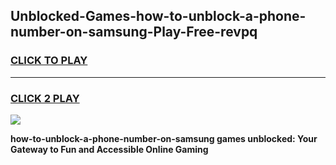 
## Unblocked-Games-how-to-unblock-a-phone-number-on-samsung-Play-Free-revpq
<h3>
<a href="https://premium76.site?title=how-to-unblock-a-phone-number-on-samsung&ref=10A">CLICK TO PLAY</a></h3>
<hr>

<h3>
<a href="https://premium76.site?title=how-to-unblock-a-phone-number-on-samsung&ref=10A">CLICK 2 PLAY</a>
  
</h3>

<a href="https://premium76.site?title=how-to-unblock-a-phone-number-on-samsung&ref=10A"><img src="https://clearcache.store/games.png"></a>


**how-to-unblock-a-phone-number-on-samsung games unblocked: Your Gateway to Fun and Accessible Online Gaming**
